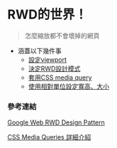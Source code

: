 # RWD的世界！
> 怎麼縮放都不會壞掉的網頁

* 涵蓋以下幾件事
  * [設定viewport](../../day6/RWD/section2-2.md)
  * [決定RWD設計模式](../../day6/RWD/section2-3.md)
  * [套用CSS media query](../../day6/RWD/section2-4.md)
  * [使用相對單位設定寬高、大小](../../day6/RWD/section2-5.md)


### 參考連結
[Google Web RWD Design Pattern](https://developers.google.com/web/fundamentals/design-and-ux/responsive/patterns?hl=zh-tw)

[CSS Media Queries 詳細介紹](https://www.oxxostudio.tw/articles/201810/css-media-queries.html)
